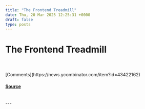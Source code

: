 ```yaml
---
title: "The Frontend Treadmill"
date: Thu, 20 Mar 2025 12:25:31 +0000
draft: false
type: posts
---
```

# The Frontend Treadmill

<br/>

<br/>
[Comments](https://news.ycombinator.com/item?id=43422162)

#### [Source](https://polotek.net/posts/the-frontend-treadmill/)

<br/>
---
